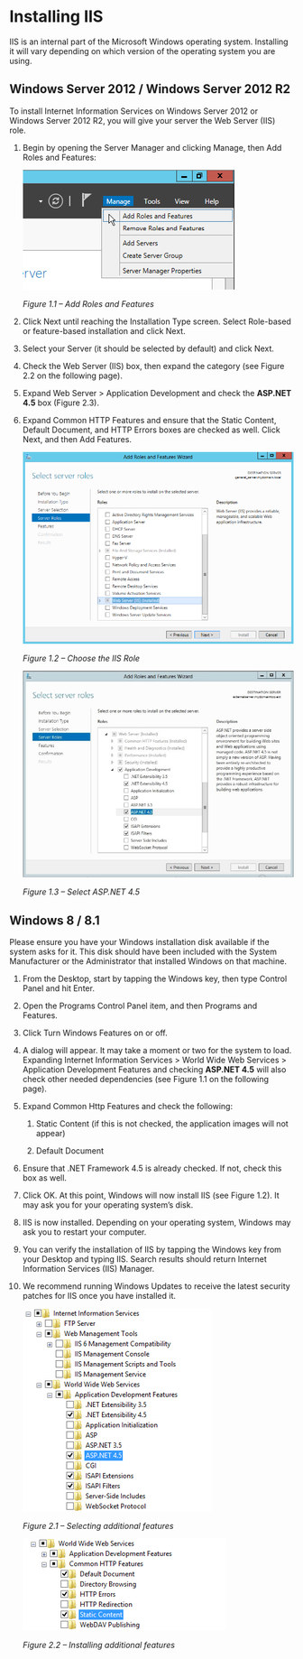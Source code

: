 [title]: # (Installing IIS)
[tags]: # (install, iis)
[priority]: # (104)

# Installing IIS

IIS is an internal part of the Microsoft Windows operating system. Installing it will vary depending on which version of the operating system you are using.

## Windows Server 2012 / Windows Server 2012 R2

To install Internet Information Services on Windows Server 2012 or Windows Server 2012 R2, you will give your server the Web Server (IIS) role.

1. Begin by opening the Server Manager and clicking Manage, then Add Roles and Features:

   ![iis-1](images/iis-1.png "Add Roles and Features")

   *Figure 1.1 – Add Roles and Features*

2. Click Next until reaching the Installation Type screen. Select Role-based or feature-based installation and click Next.

3. Select your Server (it should be selected by default) and click Next.

4. Check the Web Server (IIS) box, then expand the category (see Figure 2.2 on the following page).

5. Expand Web Server \> Application Development and check the **ASP.NET 4.5** box (Figure 2.3).

6. Expand Common HTTP Features and ensure that the Static Content, Default Document, and HTTP Errors boxes are checked as well. Click Next, and then Add Features.

   ![iis-2](images/iis-2.png "Choose the IIS Role")

   *Figure 1.2 – Choose the IIS Role*

   ![iis-3](images/iis-3.png "Select ASP.NET 4.5")

   *Figure 1.3 – Select ASP.NET 4.5*

## Windows 8 / 8.1

Please ensure you have your Windows installation disk available if the system asks for it. This disk should have been included with the System Manufacturer or the Administrator that installed Windows on that machine.

1. From the Desktop, start by tapping the Windows key, then type Control Panel and hit Enter.

2. Open the Programs Control Panel item, and then Programs and Features.

3. Click Turn Windows Features on or off.

4. A dialog will appear. It may take a moment or two for the system to load. Expanding Internet Information Services \> World Wide Web Services \> Application Development Features and checking **ASP.NET 4.5** will also check other needed dependencies (see Figure 1.1 on the following page).

5. Expand Common Http Features and check the following:

    1. Static Content (if this is not checked, the application images will not appear)

    2. Default Document

6. Ensure that .NET Framework 4.5 is already checked. If not, check this box as well.

7. Click OK. At this point, Windows will now install IIS (see Figure 1.2). It may ask you for your operating system’s disk.

8. IIS is now installed. Depending on your operating system, Windows may ask you to restart your computer.

9. You can verify the installation of IIS by tapping the Windows key from your Desktop and typing IIS. Search results should return Internet Information Services (IIS) Manager.

10. We recommend running Windows Updates to receive the latest security patches for IIS once you have installed it.

      ![iis-4](images/iis-4.png "Selecting additional features")

      *Figure 2.1 – Selecting additional features*

      ![iis-5](images/iis-5.png "Installing additional features")

      *Figure 2.2 – Installing additional features*